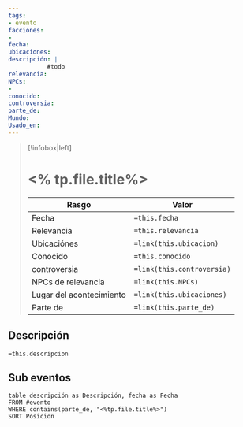 ```yaml
---
tags: 
- evento
facciones:
- 
fecha:
ubicaciones: 
descripción: |
           #todo
relevancia: 
NPCs:
- 
conocido: 
controversia: 
parte_de:
Mundo:
Usado_en:
---
```

> [!infobox|left]
>  # <% tp.file.title%>
> |Rasgo | Valor |
> | --- | --- |
> | Fecha | `=this.fecha` |
> | Relevancia | `=this.relevancia` |
> | Ubicaciónes | `=link(this.ubicacion)` |
> | Conocido | `=this.conocido` |
> | controversia | `=link(this.controversia)` |
>  | NPCs de relevancia| `=link(this.NPCs)` |
>  | Lugar del acontecimiento| `=link(this.ubicaciones)` |
>  | Parte de| `=link(this.parte_de)` |

## Descripción
 `=this.descripcion`
## Sub eventos
```dataview
table descripción as Descripción, fecha as Fecha
FROM #evento
WHERE contains(parte_de, "<%tp.file.title%>")
SORT Posicion
```
